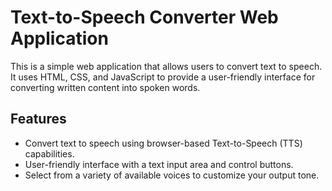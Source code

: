 # Text-to-Speech Converter Web Application

This is a simple web application that allows users to convert text to speech. It uses HTML, CSS, and JavaScript to provide a user-friendly interface for converting written content into spoken words.

## Features

- Convert text to speech using browser-based Text-to-Speech (TTS) capabilities.
- User-friendly interface with a text input area and control buttons.
- Select from a variety of available voices to customize your output tone.

